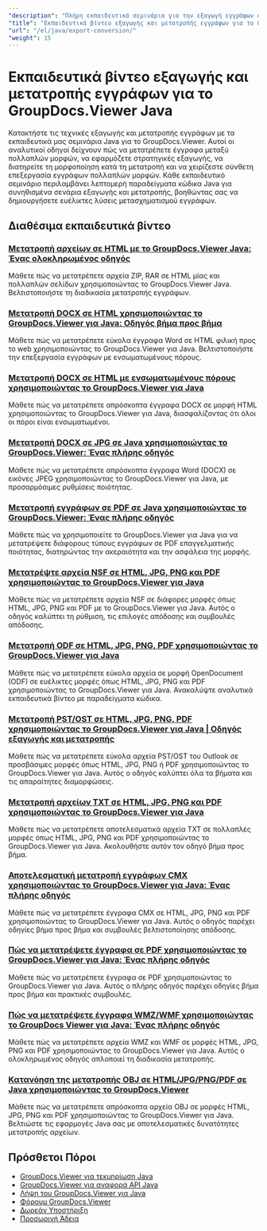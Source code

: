 ```yaml
---
"description": "Πλήρη εκπαιδευτικά σεμινάρια για την εξαγωγή εγγράφων σε διάφορες μορφές και την εφαρμογή στρατηγικών μετατροπής εγγράφων με το GroupDocs.Viewer για Java."
"title": "Εκπαιδευτικά βίντεο εξαγωγής και μετατροπής εγγράφων για το GroupDocs.Viewer Java"
"url": "/el/java/export-conversion/"
"weight": 15
---
```


# Εκπαιδευτικά βίντεο εξαγωγής και μετατροπής εγγράφων για το GroupDocs.Viewer Java

Κατακτήστε τις τεχνικές εξαγωγής και μετατροπής εγγράφων με τα εκπαιδευτικά μας σεμινάρια Java για το GroupDocs.Viewer. Αυτοί οι αναλυτικοί οδηγοί δείχνουν πώς να μετατρέπετε έγγραφα μεταξύ πολλαπλών μορφών, να εφαρμόζετε στρατηγικές εξαγωγής, να διατηρείτε τη μορφοποίηση κατά τη μετατροπή και να χειρίζεστε σύνθετη επεξεργασία εγγράφων πολλαπλών μορφών. Κάθε εκπαιδευτικό σεμινάριο περιλαμβάνει λεπτομερή παραδείγματα κώδικα Java για συνηθισμένα σενάρια εξαγωγής και μετατροπής, βοηθώντας σας να δημιουργήσετε ευέλικτες λύσεις μετασχηματισμού εγγράφων.

## Διαθέσιμα εκπαιδευτικά βίντεο

### [Μετατροπή αρχείων σε HTML με το GroupDocs.Viewer Java: Ένας ολοκληρωμένος οδηγός](./groupdocs-viewer-java-convert-archives-html/)
Μάθετε πώς να μετατρέπετε αρχεία ZIP, RAR σε HTML μίας και πολλαπλών σελίδων χρησιμοποιώντας το GroupDocs.Viewer Java. Βελτιστοποιήστε τη διαδικασία μετατροπής εγγράφων.

### [Μετατροπή DOCX σε HTML χρησιμοποιώντας το GroupDocs.Viewer για Java: Οδηγός βήμα προς βήμα](./convert-docx-to-html-groupdocs-viewer-java/)
Μάθετε πώς να μετατρέπετε εύκολα έγγραφα Word σε HTML φιλική προς το web χρησιμοποιώντας το GroupDocs.Viewer για Java. Βελτιστοποιήστε την επεξεργασία εγγράφων με ενσωματωμένους πόρους.

### [Μετατροπή DOCX σε HTML με ενσωματωμένους πόρους χρησιμοποιώντας το GroupDocs.Viewer για Java](./render-docx-html-embedded-resources-groupdocs-java/)
Μάθετε πώς να μετατρέπετε απρόσκοπτα έγγραφα DOCX σε μορφή HTML χρησιμοποιώντας το GroupDocs.Viewer για Java, διασφαλίζοντας ότι όλοι οι πόροι είναι ενσωματωμένοι.

### [Μετατροπή DOCX σε JPG σε Java χρησιμοποιώντας το GroupDocs.Viewer: Ένας πλήρης οδηγός](./convert-docx-jpg-groupdocs-viewer-java/)
Μάθετε πώς να μετατρέπετε απρόσκοπτα έγγραφα Word (DOCX) σε εικόνες JPEG χρησιμοποιώντας το GroupDocs.Viewer για Java, με προσαρμόσιμες ρυθμίσεις ποιότητας.

### [Μετατροπή εγγράφων σε PDF σε Java χρησιμοποιώντας το GroupDocs.Viewer: Ένας πλήρης οδηγός](./convert-documents-pdf-java-groupdocs-viewer/)
Μάθετε πώς να χρησιμοποιείτε το GroupDocs.Viewer για Java για να μετατρέψετε διάφορους τύπους εγγράφων σε PDF επαγγελματικής ποιότητας, διατηρώντας την ακεραιότητα και την ασφάλεια της μορφής.

### [Μετατρέψτε αρχεία NSF σε HTML, JPG, PNG και PDF χρησιμοποιώντας το GroupDocs.Viewer για Java](./convert-nsf-files-groupdocs-viewer-java/)
Μάθετε πώς να μετατρέπετε αρχεία NSF σε διάφορες μορφές όπως HTML, JPG, PNG και PDF με το GroupDocs.Viewer για Java. Αυτός ο οδηγός καλύπτει τη ρύθμιση, τις επιλογές απόδοσης και συμβουλές απόδοσης.

### [Μετατροπή ODF σε HTML, JPG, PNG, PDF χρησιμοποιώντας το GroupDocs.Viewer για Java](./convert-odf-documents-groupdocs-viewer-java/)
Μάθετε πώς να μετατρέπετε εύκολα αρχεία σε μορφή OpenDocument (ODF) σε ευέλικτες μορφές όπως HTML, JPG, PNG και PDF χρησιμοποιώντας το GroupDocs.Viewer για Java. Ανακαλύψτε αναλυτικά εκπαιδευτικά βίντεο με παραδείγματα κώδικα.

### [Μετατροπή PST/OST σε HTML, JPG, PNG, PDF χρησιμοποιώντας το GroupDocs.Viewer για Java | Οδηγός εξαγωγής και μετατροπής](./convert-pst-ost-groupdocs-viewer-java/)
Μάθετε πώς να μετατρέπετε εύκολα αρχεία PST/OST του Outlook σε προσβάσιμες μορφές όπως HTML, JPG, PNG ή PDF χρησιμοποιώντας το GroupDocs.Viewer για Java. Αυτός ο οδηγός καλύπτει όλα τα βήματα και τις απαραίτητες διαμορφώσεις.

### [Μετατροπή αρχείων TXT σε HTML, JPG, PNG και PDF χρησιμοποιώντας το GroupDocs.Viewer για Java](./groupdocs-viewer-java-txt-conversion-guide/)
Μάθετε πώς να μετατρέπετε αποτελεσματικά αρχεία TXT σε πολλαπλές μορφές όπως HTML, JPG, PNG και PDF χρησιμοποιώντας το GroupDocs.Viewer για Java. Ακολουθήστε αυτόν τον οδηγό βήμα προς βήμα.

### [Αποτελεσματική μετατροπή εγγράφων CMX χρησιμοποιώντας το GroupDocs.Viewer για Java: Ένας πλήρης οδηγός](./mastering-cmx-document-conversion-groupdocs-viewer-java/)
Μάθετε πώς να μετατρέπετε έγγραφα CMX σε HTML, JPG, PNG και PDF χρησιμοποιώντας το GroupDocs.Viewer για Java. Αυτός ο οδηγός παρέχει οδηγίες βήμα προς βήμα και συμβουλές βελτιστοποίησης απόδοσης.

### [Πώς να μετατρέψετε έγγραφα σε PDF χρησιμοποιώντας το GroupDocs.Viewer για Java: Ένας πλήρης οδηγός](./convert-documents-pdf-groupdocs-viewer-java/)
Μάθετε πώς να μετατρέπετε έγγραφα σε PDF χρησιμοποιώντας το GroupDocs.Viewer για Java. Αυτός ο πλήρης οδηγός παρέχει οδηγίες βήμα προς βήμα και πρακτικές συμβουλές.

### [Πώς να μετατρέψετε έγγραφα WMZ/WMF χρησιμοποιώντας το GroupDocs Viewer για Java: Ένας πλήρης οδηγός](./convert-wmz-wmf-groupdocs-viewer-java/)
Μάθετε πώς να μετατρέπετε αρχεία WMZ και WMF σε μορφές HTML, JPG, PNG και PDF χρησιμοποιώντας το GroupDocs.Viewer για Java. Αυτός ο ολοκληρωμένος οδηγός απλοποιεί τη διαδικασία μετατροπής.

### [Κατανόηση της μετατροπής OBJ σε HTML/JPG/PNG/PDF σε Java χρησιμοποιώντας το GroupDocs.Viewer](./master-obj-conversion-java-html-jpg-png-pdf/)
Μάθετε πώς να μετατρέπετε απρόσκοπτα αρχεία OBJ σε μορφές HTML, JPG, PNG και PDF χρησιμοποιώντας το GroupDocs.Viewer για Java. Βελτιώστε τις εφαρμογές Java σας με αποτελεσματικές δυνατότητες μετατροπής αρχείων.

## Πρόσθετοι Πόροι

- [GroupDocs.Viewer για τεκμηρίωση Java](https://docs.groupdocs.com/viewer/java/)
- [GroupDocs.Viewer για αναφορά API Java](https://reference.groupdocs.com/viewer/java/)
- [Λήψη του GroupDocs.Viewer για Java](https://releases.groupdocs.com/viewer/java/)
- [Φόρουμ GroupDocs.Viewer](https://forum.groupdocs.com/c/viewer/9)
- [Δωρεάν Υποστήριξη](https://forum.groupdocs.com/)
- [Προσωρινή Άδεια](https://purchase.groupdocs.com/temporary-license/)